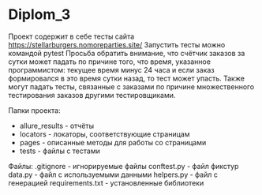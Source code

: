 # Diplom_3
Проект содержит в себе тесты сайта https://stellarburgers.nomoreparties.site/
Запустить тесты можно командой pytest
Просьба обратить внимание, что счётчик заказов за сутки может падать по причине того, что время, указанное программистом: текущее время минус 24 часа и если заказ формировался в это время сутки назад, то тест может упасть.
Также могут падать тесты, связанные с заказами по причине множественного тестирования заказов другими тестировщиками.

Папки проекта:
- allure_results - отчёты 
- locators - локаторы, соответствующие страницам
- pages - описанные методы для работы со страницами
- tests - файлы с тестами

Файлы:
.gitignore - игнорируемые файлы
conftest.py - файл фикстур
data.py - файл с используемыми данными
helpers.py - файл с генерацией
requirements.txt - установленные библиотеки
